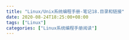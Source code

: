 ```yaml
---
title: "Linux/Unix系统编程手册-笔记18.目录和链接"
date: 2020-08-24T18:25:00+08:00
tags: ["Linux"]
categories: ["Linux系统编程手册阅读"]
---
```


